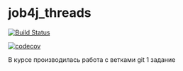 # job4j_threads

[![Build Status](https://app.travis-ci.com/lanasergeeva/job4j_threads.svg?branch=master)](https://app.travis-ci.com/lanasergeeva/job4j_threads)

[![codecov](https://codecov.io/gh/lanasergeeva/job4j_threads/branch/master/graph/badge.svg?token=T19BBKCMMH)](https://codecov.io/gh/lanasergeeva/job4j_threads)

В курсе производилась работа с ветками git 1 задание